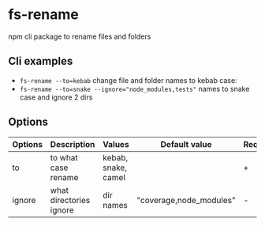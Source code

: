 # fs-rename

npm cli package to rename files and folders

## Cli examples

-   `fs-rename --to=kebab` change file and folder names to kebab case:
-   `fs-rename --to=snake --ignore="node_modules,tests"` names to snake case and ignore 2 dirs

## Options

| Options | Description             | Values              | Default value           | Required |
| ------- | ----------------------- | ------------------- | ----------------------- | -------- |
| to      | to what case rename     | kebab, snake, camel |                         | +        |
| ignore  | what directories ignore | dir names           | "coverage,node_modules" | -        |
